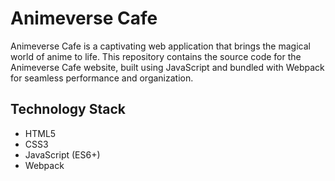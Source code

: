# Animeverse Cafe
Animeverse Cafe is a captivating web application that brings the magical world of anime to life. This repository contains the source code for the Animeverse Cafe website, built using JavaScript and bundled with Webpack for seamless performance and organization.

## Technology Stack
- HTML5
-  CSS3
-  JavaScript (ES6+)
-  Webpack

